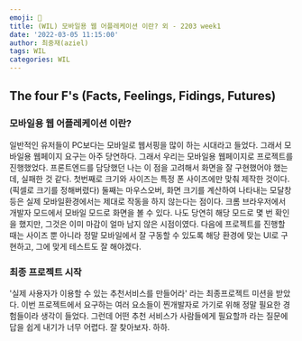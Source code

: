 ```yaml
---
emoji: 🧦
title: (WIL) 모바일용 웹 어플레케이션 이란? 외 - 2203 week1
date: '2022-03-05 11:15:00'
author: 최중재(aziel)
tags: WIL
categories: WIL
---
```


## The four F's (Facts, Feelings, Fidings, Futures)

### 모바일용 웹 어플레케이션 이란?

일반적인 유저들이 PC보다는 모바일로 웹서핑을 많이 하는 시대라고 들었다. 그래서 모바일용 웹페이지 요구는 아주 당연하다. 그래서 우리는 모바일용 웹페이지로 프로젝트를 진행했었다. 프론트엔드를 담당했던 나는 이 점을 고려해서 화면을 잘 구현했어야 했는데, 실패한 것 같다. 첫번째로 크기와 사이즈는 특정 폰 사이즈에만 맞춰 제작한 것이다. (픽셀로 크기를 정해버렸다) 둘째는 마우스오버, 화면 크기를 계산하여 나타내는 모달창 등은 실제 모바일환경에서는 제대로 작동을 하지 않는다는 점이다. 크롬 브라우저에서 개발자 모드에서 모바일 모드로 화면을 볼 수 있다. 나도 당연히 해당 모드로 몇 번 확인을 했지만, 그것은 이미 마감이 얼마 남지 않은 시점이였다. 다음에 프로젝트를 진행할 때는 사이즈 뿐 아니라 정말 모바일에서 잘 구동할 수 있도록 해당 환경에 맞는 UI로 구현하고, 그에 맞게 테스트도 잘 해야겠다.

### 최종 프로젝트 시작

'실제 사용자가 이용할 수 있는 추천서비스를 만들어라' 라는 최종프로젝트 미션을 받았다. 이번 프로젝트에서 요구하는 여러 요소들이 찐개발자로 가기로 위해 정말 필요한 경험들이라 생각이 들었다. 그런데 어떤 추천 서비스가 사람들에게 필요할까 라는 질문에 답을 쉽게 내기가 너무 어렵다. 잘 찾아보자. 하하.

```toc

```
